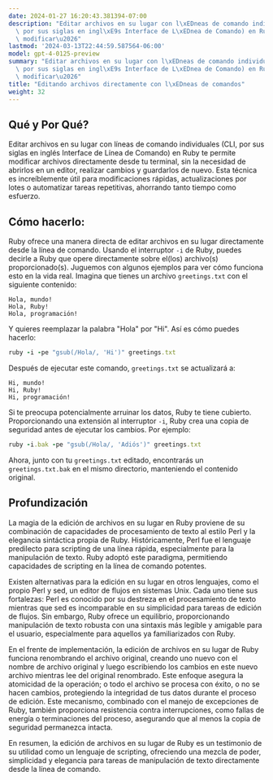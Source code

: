 ```yaml
---
date: 2024-01-27 16:20:43.381394-07:00
description: "Editar archivos en su lugar con l\xEDneas de comando individuales (CLI,\
  \ por sus siglas en ingl\xE9s Interface de L\xEDnea de Comando) en Ruby te permite\
  \ modificar\u2026"
lastmod: '2024-03-13T22:44:59.587564-06:00'
model: gpt-4-0125-preview
summary: "Editar archivos en su lugar con l\xEDneas de comando individuales (CLI,\
  \ por sus siglas en ingl\xE9s Interface de L\xEDnea de Comando) en Ruby te permite\
  \ modificar\u2026"
title: "Editando archivos directamente con l\xEDneas de comandos"
weight: 32
---
```


## Qué y Por Qué?

Editar archivos en su lugar con líneas de comando individuales (CLI, por sus siglas en inglés Interface de Línea de Comando) en Ruby te permite modificar archivos directamente desde tu terminal, sin la necesidad de abrirlos en un editor, realizar cambios y guardarlos de nuevo. Esta técnica es increíblemente útil para modificaciones rápidas, actualizaciones por lotes o automatizar tareas repetitivas, ahorrando tanto tiempo como esfuerzo.

## Cómo hacerlo:

Ruby ofrece una manera directa de editar archivos en su lugar directamente desde la línea de comando. Usando el interruptor `-i` de Ruby, puedes decirle a Ruby que opere directamente sobre el(los) archivo(s) proporcionado(s). Juguemos con algunos ejemplos para ver cómo funciona esto en la vida real. Imagina que tienes un archivo `greetings.txt` con el siguiente contenido:

```
Hola, mundo!
Hola, Ruby!
Hola, programación!
```

Y quieres reemplazar la palabra "Hola" por "Hi". Así es cómo puedes hacerlo:

```Ruby
ruby -i -pe "gsub(/Hola/, 'Hi')" greetings.txt
```

Después de ejecutar este comando, `greetings.txt` se actualizará a:

```
Hi, mundo!
Hi, Ruby!
Hi, programación!
```

Si te preocupa potencialmente arruinar los datos, Ruby te tiene cubierto. Proporcionando una extensión al interruptor `-i`, Ruby crea una copia de seguridad antes de ejecutar los cambios. Por ejemplo:

```Ruby
ruby -i.bak -pe "gsub(/Hola/, 'Adiós')" greetings.txt
```

Ahora, junto con tu `greetings.txt` editado, encontrarás un `greetings.txt.bak` en el mismo directorio, manteniendo el contenido original.

## Profundización

La magia de la edición de archivos en su lugar en Ruby proviene de su combinación de capacidades de procesamiento de texto al estilo Perl y la elegancia sintáctica propia de Ruby. Históricamente, Perl fue el lenguaje predilecto para scripting de una línea rápida, especialmente para la manipulación de texto. Ruby adoptó este paradigma, permitiendo capacidades de scripting en la línea de comando potentes.

Existen alternativas para la edición en su lugar en otros lenguajes, como el propio Perl y sed, un editor de flujos en sistemas Unix. Cada uno tiene sus fortalezas: Perl es conocido por su destreza en el procesamiento de texto mientras que sed es incomparable en su simplicidad para tareas de edición de flujos. Sin embargo, Ruby ofrece un equilibrio, proporcionando manipulación de texto robusta con una sintaxis más legible y amigable para el usuario, especialmente para aquellos ya familiarizados con Ruby.

En el frente de implementación, la edición de archivos en su lugar de Ruby funciona renombrando el archivo original, creando uno nuevo con el nombre de archivo original y luego escribiendo los cambios en este nuevo archivo mientras lee del original renombrado. Este enfoque asegura la atomicidad de la operación; o todo el archivo se procesa con éxito, o no se hacen cambios, protegiendo la integridad de tus datos durante el proceso de edición. Este mecanismo, combinado con el manejo de excepciones de Ruby, también proporciona resistencia contra interrupciones, como fallas de energía o terminaciones del proceso, asegurando que al menos la copia de seguridad permanezca intacta.

En resumen, la edición de archivos en su lugar de Ruby es un testimonio de su utilidad como un lenguaje de scripting, ofreciendo una mezcla de poder, simplicidad y elegancia para tareas de manipulación de texto directamente desde la línea de comando.

